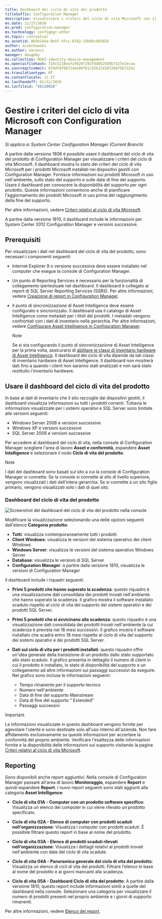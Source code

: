 ```yaml
---
title: Dashboard del ciclo di vita del prodotto
titleSuffix: Configuration Manager
description: Visualizzare i criteri del ciclo di vita Microsoft con il dashboard del ciclo di vita del prodotto in Configuration Manager.
ms.date: 11/27/2018
ms.prod: configuration-manager
ms.technology: configmgr-other
ms.topic: conceptual
ms.assetid: 8b5b144a-0e5f-4fcc-87b2-33b9bcdb5655
author: aczechowski
ms.author: aaroncz
manager: dougeby
ms.collection: M365-identity-device-management
ms.openlocfilehash: 716c5218eafaf6297292fdd852589b7327e2ecaa
ms.sourcegitcommit: 874d78f08714a509f61c52b154387268f5b73242
ms.translationtype: HT
ms.contentlocale: it-IT
ms.lasthandoff: 02/12/2019
ms.locfileid: "56120028"
---
```

# <a name="manage-microsoft-lifecycle-policy-with-configuration-manager"></a>Gestire i criteri del ciclo di vita Microsoft con Configuration Manager

*Si applica a: System Center Configuration Manager (Current Branch)*

A partire dalla versione 1806 è possibile usare il dashboard del ciclo di vita del prodotto di Configuration Manager per visualizzare i criteri del ciclo di vita Microsoft. Il dashboard mostra lo stato dei criteri del ciclo di vita Microsoft per i prodotti Microsoft installati nei dispositivi gestiti con Configuration Manager. Fornisce informazioni sui prodotti Microsoft in uso nell'ambiente, sullo stato del supporto e sulle date di fine del supporto. Usare il dashboard per conoscere la disponibilità del supporto per ogni prodotto. Queste informazioni consentono anche di pianificare l'aggiornamento dei prodotti Microsoft in uso prima del raggiungimento della fine del supporto.  

Per altre informazioni, vedere [Criteri relativi al ciclo di vita Microsoft](https://support.microsoft.com/lifecycle).

A partire dalla versione 1810, il dashboard include le informazioni per System Center 2012 Configuration Manager e versioni successive.<!--1358702-->  



## <a name="prerequisites"></a>Prerequisiti 

 Per visualizzare i dati nel dashboard del ciclo di vita del prodotto, sono necessari i componenti seguenti:  

- Internet Explorer 9 o versione successiva deve essere installato nel computer che esegue la console di Configuration Manager.  

- Un punto di Reporting Services è necessario per la funzionalità di collegamento ipertestuale nel dashboard. Il dashboard è collegato ai report di SQL Server Reporting Services (SSRS). Per altre informazioni, vedere [Creazione di report in Configuration Manager](/sccm/core/servers/manage/reporting).  

- Il punto di sincronizzazione di Asset Intelligence deve essere configurato e sincronizzato. Il dashboard usa il catalogo di Asset Intelligence come metadati per i titoli dei prodotti. I metadati vengono confrontati con i dati di inventario nella gerarchia. Per altre informazioni, vedere [Configurare Asset Intelligence in Configuration Manager](/sccm/core/clients/manage/asset-intelligence/configuring-asset-intelligence).  

     > [!NOTE]  
     > Se si sta configurando il punto di sincronizzazione di Asset Intelligence per la prima volta, assicurarsi di [abilitare le classi di inventario hardware di Asset Intelligence](/sccm/core/clients/manage/asset-intelligence/configuring-asset-intelligence#BKMK_EnableAssetIntelligence). Il dashboard del ciclo di vita dipende da tali classi di inventario hardware di Asset Intelligence. Il dashboard non mostrerà dati fino a quando i client non saranno stati analizzati e non sarà stato restituito l'inventario hardware.  



## <a name="use-the-product-lifecycle-dashboard"></a>Usare il dashboard del ciclo di vita del prodotto

In base ai dati di inventario che il sito raccoglie dai dispositivi gestiti, il dashboard visualizza informazioni su tutti i prodotti correnti. Tuttavia le informazioni visualizzate per i sistemi operativi e SQL Server sono limitate alle versioni seguenti:

- Windows Server 2008 e versioni successive
- Windows XP e versioni successive
- SQL Server 2008 e versioni successive

Per accedere al dashboard del ciclo di vita, nella console di Configuration Manager scegliere l'area di lavoro **Asset e conformità**, espandere **Asset Intelligence** e selezionare il nodo **Ciclo di vita del prodotto**.

> [!NOTE]  
> I dati del dashboard sono basati sul sito a cui la console di Configuration Manager si connette. Se la console si connette al sito di livello superiore, vengono visualizzati i dati dell'intera gerarchia. Se si connette a un sito figlio primario, vengono visualizzati solo i dati di quel sito.

### <a name="product-lifecycle-dashboard"></a>Dashboard del ciclo di vita del prodotto

![Screenshot del dashboard del ciclo di vita del prodotto nella console](media/product-lifecycle-dashboard.png)

Modificare la visualizzazione selezionando una delle opzioni seguenti dall'elenco **Categoria prodotto**:  
- **Tutti**: visualizza contemporaneamente tutti i prodotti  
- **Client Windows**: visualizza le versioni del sistema operativo dei client Windows  
- **Windows Server**: visualizza le versioni del sistema operativo Windows Server  
- **Database**: visualizza le versioni di SQL Server  
- **Configuration Manager**: a partire dalla versione 1810, visualizza le versioni di Configuration Manager  

Il dashboard include i riquadri seguenti:  

- **Primi 5 prodotti che hanno superato la scadenza**: questo riquadro è una visualizzazione dati consolidata dei prodotti trovati nell'ambiente che hanno superato la scadenza. Il grafico mostra il software installato scaduto rispetto al ciclo di vita del supporto dei sistemi operativi e dei prodotti SQL Server.  

- **Primi 5 prodotti che si avvicinano alla scadenza**: questo riquadro è una visualizzazione dati consolidata dei prodotti trovati nell'ambiente la cui scadenza è prevista nei 18 mesi successivi. Il grafico mostra il software installato che scadrà entro 18 mesi rispetto al ciclo di vita del supporto dei sistemi operativi e dei prodotti SQL Server.  

- **Dati sul ciclo di vita per i prodotti installati**: questo riquadro offre un'idea generale della transizione di un prodotto dallo stato supportato allo stato scaduto. Il grafico presenta in dettaglio il numero di client in cui il prodotto è installato, lo stato di disponibilità del supporto e un collegamento ad altre informazioni sui passaggi successivi da eseguire. Nel grafico sono incluse le informazioni seguenti:     
    - Tempo rimanente per il supporto tecnico
    - Numero nell'ambiente 
    - Data di fine del supporto Mainstream
    - Data di fine del supporto " Extended"
    - Passaggi successivi  

> [!IMPORTANT]  
> Le informazioni visualizzate in questo dashboard vengono fornite per agevolare l'utente e sono destinate solo all'uso interno all'azienda. Non fare affidamento esclusivamente su queste informazioni per accertare la conformità del proprio ambiente. Verificare l'esattezza delle informazioni fornite e la disponibilità delle informazioni sul supporto visitando la pagina [Criteri relativi al ciclo di vita Microsoft](https://support.microsoft.com/lifecycle).  



## <a name="reporting"></a>Reporting

Sono disponibili anche report aggiuntivi. Nella console di Configuration Manager passare all'area di lavoro **Monitoraggio**, espandere **Report** e quindi espandere **Report**. I nuovi report seguenti sono stati aggiunti alla categoria **Asset Intelligence**:  

- **Ciclo di vita 01A - Computer con un prodotto software specifico**: Visualizza un elenco dei computer in cui viene rilevato un prodotto specificato.  

- **Ciclo di vita 02A - Elenco di computer con prodotti scaduti nell'organizzazione**: Visualizza i computer con prodotti scaduti. È possibile filtrare questo report in base al nome del prodotto.

- **Ciclo di vita 03A - Elenco di prodotti scaduti rilevati nell'organizzazione**: Visualizza i dettagli relativi ai prodotti trovati nell'ambiente con date del ciclo di vita scadute.  

- **Ciclo di vita 04A - Panoramica generale del ciclo di vita del prodotto**: Visualizza un elenco di cicli di vita dei prodotti. Filtrare l'elenco in base al nome del prodotto e ai giorni mancanti alla scadenza.  

- **Ciclo di vita 05A - Dashboard Ciclo di vita del prodotto**: A partire dalla versione 1810, questo report include informazioni simili a quelle del dashboard nella console. Selezionare una categoria per visualizzare il numero di prodotti presenti nel proprio ambiente e i giorni di supporto rimanenti.  

Per altre informazioni, vedere [Elenco dei report](/sccm/core/servers/manage/list-of-reports#asset-intelligence).<!--SCCMDocs issue 997-->  
